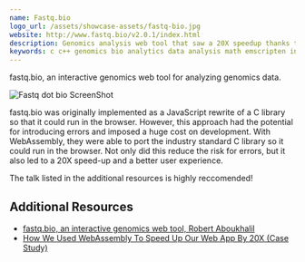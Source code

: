 ```yaml
---
name: Fastq.bio
logo_url: /assets/showcase-assets/fastq-bio.jpg
website: http://www.fastq.bio/v2.0.1/index.html
description: Genomics analysis web tool that saw a 20X speedup thanks to WebAssembly
keywords: c c++ genomics bio analytics data analysis math emscripten infomatics production
---
```


fastq.bio, an interactive genomics web tool for analyzing genomics data.

![Fastq dot bio ScreenShot](/assets/showcase-assets/fastq-bio.jpg)

fastq.bio was originally implemented as a JavaScript rewrite of a C library so that it could run in the browser. However, this approach had the potential for introducing errors and imposed a huge cost on development. With WebAssembly, they were able to port the industry standard C library so it could run in the browser. Not only did this reduce the risk for errors, but it also led to a 20X speed-up and a better user experience.

The talk listed in the additional resources is highly reccomended!

## Additional Resources

- [fastq.bio, an interactive genomics web tool, Robert Aboukhalil](https://youtu.be/o-2PLhMVBYU)
- [How We Used WebAssembly To Speed Up Our Web App By 20X (Case Study)](https://www.smashingmagazine.com/2019/04/webassembly-speed-web-app/)
